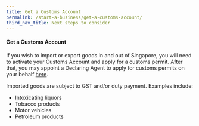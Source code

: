```yaml
---
title: Get a Customs Account
permalink: /start-a-business/get-a-customs-account/
third_nav_title: Next steps to consider
---
```


#### Get a Customs Account

If you wish to import or export goods in and out of Singapore, you will need to activate your Customs Account and apply for a customs permit. After that, you may appoint a Declaring Agent to apply for customs permits on your behalf [here]().

Imported goods are subject to GST and/or duty payment. Examples include:

- Intoxicating liquors
- Tobacco products
- Motor vehicles
- Petroleum products